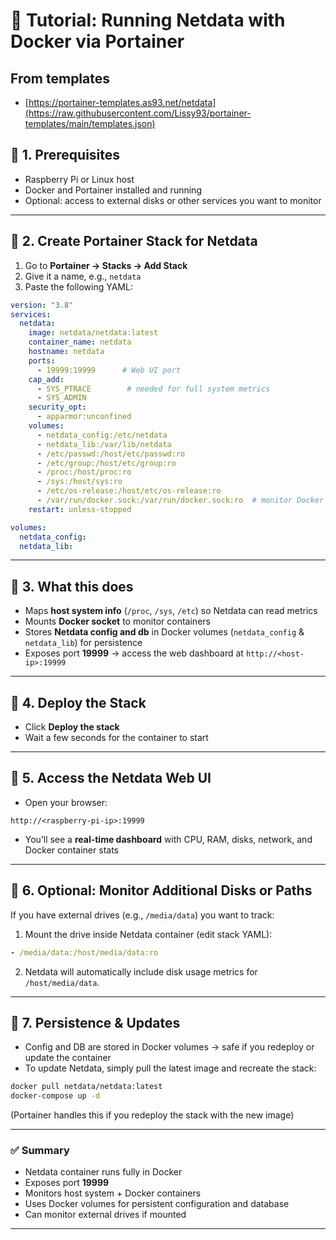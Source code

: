# 📖 Tutorial: Running Netdata with Docker via Portainer

## From templates

- [https://portainer-templates.as93.net/netdata](https://raw.githubusercontent.com/Lissy93/portainer-templates/main/templates.json)

## 🔹 1. Prerequisites

* Raspberry Pi or Linux host
* Docker and Portainer installed and running
* Optional: access to external disks or other services you want to monitor

---

## 🔹 2. Create Portainer Stack for Netdata

1. Go to **Portainer → Stacks → Add Stack**
2. Give it a name, e.g., `netdata`
3. Paste the following YAML:

```yaml
version: "3.8"
services:
  netdata:
    image: netdata/netdata:latest
    container_name: netdata
    hostname: netdata
    ports:
      - 19999:19999      # Web UI port
    cap_add:
      - SYS_PTRACE        # needed for full system metrics
      - SYS_ADMIN
    security_opt:
      - apparmor:unconfined
    volumes:
      - netdata_config:/etc/netdata
      - netdata_lib:/var/lib/netdata
      - /etc/passwd:/host/etc/passwd:ro
      - /etc/group:/host/etc/group:ro
      - /proc:/host/proc:ro
      - /sys:/host/sys:ro
      - /etc/os-release:/host/etc/os-release:ro
      - /var/run/docker.sock:/var/run/docker.sock:ro  # monitor Docker
    restart: unless-stopped

volumes:
  netdata_config:
  netdata_lib:
```

---

## 🔹 3. What this does

* Maps **host system info** (`/proc`, `/sys`, `/etc`) so Netdata can read metrics
* Mounts **Docker socket** to monitor containers
* Stores **Netdata config and db** in Docker volumes (`netdata_config` & `netdata_lib`) for persistence
* Exposes port **19999** → access the web dashboard at `http://<host-ip>:19999`

---

## 🔹 4. Deploy the Stack

* Click **Deploy the stack**
* Wait a few seconds for the container to start

---

## 🔹 5. Access the Netdata Web UI

* Open your browser:

```
http://<raspberry-pi-ip>:19999
```

* You’ll see a **real-time dashboard** with CPU, RAM, disks, network, and Docker container stats

---

## 🔹 6. Optional: Monitor Additional Disks or Paths

If you have external drives (e.g., `/media/data`) you want to track:

1. Mount the drive inside Netdata container (edit stack YAML):

```yaml
- /media/data:/host/media/data:ro
```

2. Netdata will automatically include disk usage metrics for `/host/media/data`.

---

## 🔹 7. Persistence & Updates

* Config and DB are stored in Docker volumes → safe if you redeploy or update the container
* To update Netdata, simply pull the latest image and recreate the stack:

```bash
docker pull netdata/netdata:latest
docker-compose up -d
```

(Portainer handles this if you redeploy the stack with the new image)

---

### ✅ Summary

* Netdata container runs fully in Docker
* Exposes port **19999**
* Monitors host system + Docker containers
* Uses Docker volumes for persistent configuration and database
* Can monitor external drives if mounted

---
